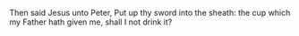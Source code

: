Then said Jesus unto Peter, Put up thy sword into the sheath: the cup which my Father hath given me, shall I not drink it?

